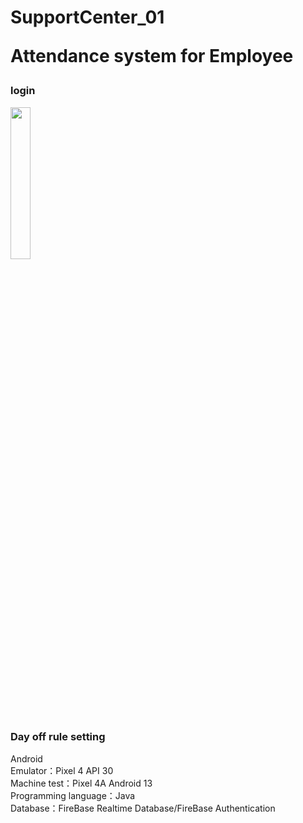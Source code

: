 # SupportCenter_01<p>Attendance system for Employee</p>

<h3>login</h3>
<img src="" width=25% height=25%>
<h3>Day off rule setting</h3>

Android<br>
Emulator：Pixel 4 API 30<br>
Machine test：Pixel 4A Android 13 <br>
Programming language：Java<br>
Database：FireBase Realtime Database/FireBase Authentication<br>
